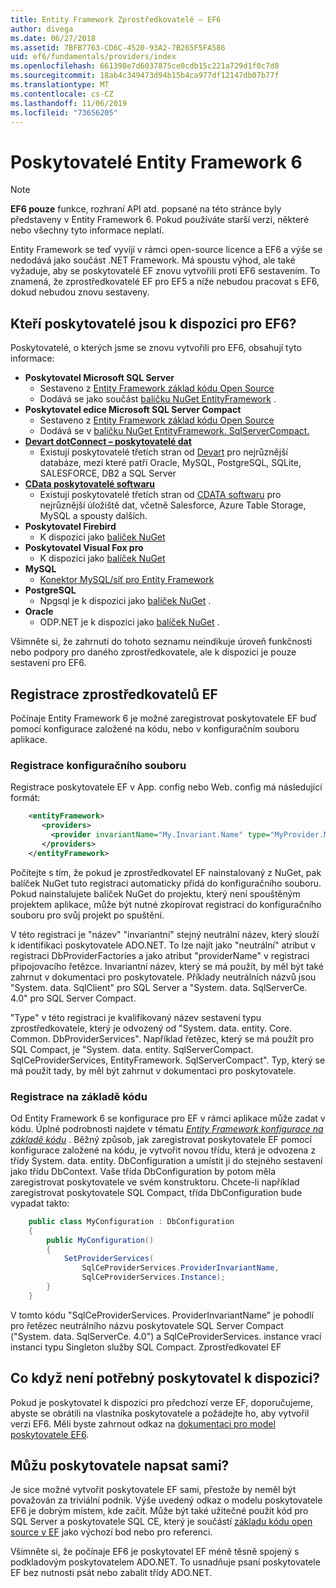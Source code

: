 ```yaml
---
title: Entity Framework Zprostředkovatelé – EF6
author: divega
ms.date: 06/27/2018
ms.assetid: 7BFB7763-CD6C-4520-93A2-7B265F5FA586
uid: ef6/fundamentals/providers/index
ms.openlocfilehash: 661398e7d6037875ce0cdb15c221a729d1f0c7d8
ms.sourcegitcommit: 18ab4c349473d94b15b4ca977df12147db07b77f
ms.translationtype: MT
ms.contentlocale: cs-CZ
ms.lasthandoff: 11/06/2019
ms.locfileid: "73656205"
---
```

# <a name="entity-framework-6-providers"></a>Poskytovatelé Entity Framework 6
> [!NOTE]
> **EF6 pouze** funkce, rozhraní API atd. popsané na této stránce byly představeny v Entity Framework 6. Pokud používáte starší verzi, některé nebo všechny tyto informace neplatí.

Entity Framework se teď vyvíjí v rámci open-source licence a EF6 a výše se nedodává jako součást .NET Framework. Má spoustu výhod, ale také vyžaduje, aby se poskytovatelé EF znovu vytvořili proti EF6 sestavením. To znamená, že zprostředkovatelé EF pro EF5 a níže nebudou pracovat s EF6, dokud nebudou znovu sestaveny.

## <a name="which-providers-are-available-for-ef6"></a>Kteří poskytovatelé jsou k dispozici pro EF6?

Poskytovatelé, o kterých jsme se znovu vytvořili pro EF6, obsahují tyto informace:

*   **Poskytovatel Microsoft SQL Server**
    *   Sestaveno z [Entity Framework základ kódu Open Source](https://github.com/aspnet/EntityFramework6)
    *   Dodává se jako součást [balíčku NuGet EntityFramework](https://nuget.org/packages/EntityFramework) .
*   **Poskytovatel edice Microsoft SQL Server Compact**
    *   Sestaveno z [Entity Framework základ kódu Open Source](https://github.com/aspnet/EntityFramework6)
    *   Dodává se v [balíčku NuGet EntityFramework. SqlServerCompact.](https://nuget.org/packages/EntityFramework.SqlServerCompact)
*   [**Devart dotConnect – poskytovatelé dat**](https://www.devart.com/dotconnect/)
    *   Existují poskytovatelé třetích stran od [Devart](https://www.devart.com/) pro nejrůznější databáze, mezi které patří Oracle, MySQL, PostgreSQL, SQLite, SALESFORCE, DB2 a SQL Server
*   [**CData poskytovatelé softwaru**](https://www.cdata.com/ado/)
    *   Existují poskytovatelé třetích stran od [CDATA softwaru](https://www.cdata.com/ado/) pro nejrůznější úložiště dat, včetně Salesforce, Azure Table Storage, MySQL a spousty dalších.
*   **Poskytovatel Firebird**
    *   K dispozici jako [balíček NuGet](https://www.nuget.org/packages/EntityFramework.Firebird/)
*   **Poskytovatel Visual Fox pro**
    *   K dispozici jako [balíček NuGet](https://www.nuget.org/packages/VFPEntityFrameworkProvider2/)
*   **MySQL**
    *   [Konektor MySQL/síť pro Entity Framework](https://dev.mysql.com/doc/connector-net/en/connector-net-entityframework60.html)
*   **PostgreSQL**
    *   Npgsql je k dispozici jako [balíček NuGet](https://www.nuget.org/packages/EntityFramework6.Npgsql/) .
*   **Oracle**
    *   ODP.NET je k dispozici jako [balíček NuGet](https://www.nuget.org/packages/Oracle.ManagedDataAccess.EntityFramework/) .

Všimněte si, že zahrnutí do tohoto seznamu neindikuje úroveň funkčnosti nebo podpory pro daného zprostředkovatele, ale k dispozici je pouze sestavení pro EF6.

## <a name="registering-ef-providers"></a>Registrace zprostředkovatelů EF

Počínaje Entity Framework 6 je možné zaregistrovat poskytovatele EF buď pomocí konfigurace založené na kódu, nebo v konfiguračním souboru aplikace.

### <a name="config-file-registration"></a>Registrace konfiguračního souboru

Registrace poskytovatele EF v App. config nebo Web. config má následující formát:


``` xml
    <entityFramework>
       <providers>
         <provider invariantName="My.Invariant.Name" type="MyProvider.MyProviderServices, MyAssembly" />
       </providers>
    </entityFramework>
```

Počítejte s tím, že pokud je zprostředkovatel EF nainstalovaný z NuGet, pak balíček NuGet tuto registraci automaticky přidá do konfiguračního souboru. Pokud nainstalujete balíček NuGet do projektu, který není spouštěným projektem aplikace, může být nutné zkopírovat registraci do konfiguračního souboru pro svůj projekt po spuštění.

V této registraci je "název" "invariantní" stejný neutrální název, který slouží k identifikaci poskytovatele ADO.NET. To lze najít jako "neutrální" atribut v registraci DbProviderFactories a jako atribut "providerName" v registraci připojovacího řetězce. Invariantní název, který se má použít, by měl být také zahrnut v dokumentaci pro poskytovatele. Příklady neutrálních názvů jsou "System. data. SqlClient" pro SQL Server a "System. data. SqlServerCe. 4.0" pro SQL Server Compact.

"Type" v této registraci je kvalifikovaný název sestavení typu zprostředkovatele, který je odvozený od "System. data. entity. Core. Common. DbProviderServices". Například řetězec, který se má použít pro SQL Compact, je "System. data. entity. SqlServerCompact. SqlCeProviderServices, EntityFramework. SqlServerCompact". Typ, který se má použít tady, by měl být zahrnut v dokumentaci pro poskytovatele.

### <a name="code-based-registration"></a>Registrace na základě kódu

Od Entity Framework 6 se konfigurace pro EF v rámci aplikace může zadat v kódu. Úplné podrobnosti najdete v tématu _[Entity Framework konfigurace na základě kódu](https://msdn.microsoft.com/data/jj680699)_ . Běžný způsob, jak zaregistrovat poskytovatele EF pomocí konfigurace založené na kódu, je vytvořit novou třídu, která je odvozena z třídy System. data. entity. DbConfiguration a umístit ji do stejného sestavení jako třídu DbContext. Vaše třída DbConfiguration by potom měla zaregistrovat poskytovatele ve svém konstruktoru. Chcete-li například zaregistrovat poskytovatele SQL Compact, třída DbConfiguration bude vypadat takto:

``` csharp
    public class MyConfiguration : DbConfiguration
    {
        public MyConfiguration()
        {
            SetProviderServices(
                SqlCeProviderServices.ProviderInvariantName,
                SqlCeProviderServices.Instance);
        }
    }
```

V tomto kódu "SqlCeProviderServices. ProviderInvariantName" je pohodlí pro řetězec neutrálního názvu poskytovatele SQL Server Compact ("System. data. SqlServerCe. 4.0") a SqlCeProviderServices. instance vrací instanci typu Singleton služby SQL Compact. Zprostředkovatel EF

## <a name="what-if-the-provider-i-need-isnt-available"></a>Co když není potřebný poskytovatel k dispozici?

Pokud je poskytovatel k dispozici pro předchozí verze EF, doporučujeme, abyste se obrátili na vlastníka poskytovatele a požádejte ho, aby vytvořil verzi EF6. Měli byste zahrnout odkaz na [dokumentaci pro model poskytovatele EF6](~/ef6/fundamentals/providers/provider-model.md).

## <a name="can-i-write-a-provider-myself"></a>Můžu poskytovatele napsat sami?

Je sice možné vytvořit poskytovatele EF sami, přestože by neměl být považován za triviální podnik. Výše uvedený odkaz o modelu poskytovatele EF6 je dobrým místem, kde začít. Může být také užitečné použít kód pro SQL Server a poskytovatele SQL CE, který je součástí [základu kódu open source v EF](https://github.com/aspnet/EntityFramework6) jako výchozí bod nebo pro referenci.

Všimněte si, že počínaje EF6 je poskytovatel EF méně těsně spojený s podkladovým poskytovatelem ADO.NET. To usnadňuje psaní poskytovatele EF bez nutnosti psát nebo zabalit třídy ADO.NET.

